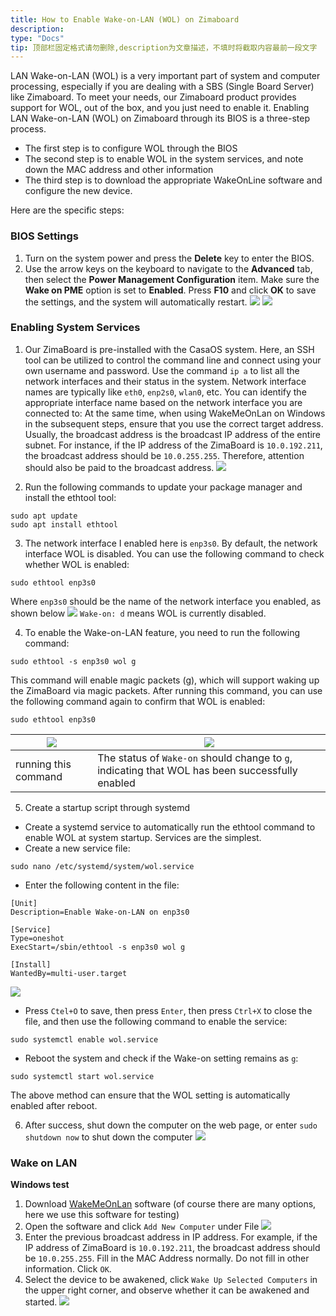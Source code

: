 ```yaml
---
title: How to Enable Wake-on-LAN (WOL) on Zimaboard
description: 
type: "Docs"
tip: 顶部栏固定格式请勿删除,description为文章描述，不填时将截取内容最前一段文字
---
```

LAN Wake-on-LAN (WOL) is a very important part of system and computer processing, especially if you are dealing with a SBS (Single Board Server) like Zimaboard.
To meet your needs, our Zimaboard product provides support for WOL, out of the box, and you just need to enable it.
Enabling LAN Wake-on-LAN (WOL) on Zimaboard through its BIOS is a three-step process.
- The first step is to configure WOL through the BIOS
- The second step is to enable WOL in the system services, and note down the MAC address and other information
- The third step is to download the appropriate WakeOnLine software and configure the new device.

Here are the specific steps:

### BIOS Settings
1. Turn on the system power and press the **Delete** key to enter the BIOS.
2. Use the arrow keys on the keyboard to navigate to the **Advanced** tab, then select the **Power Management Configuration** item. Make sure the **Wake on PME** option is set to **Enabled**. Press **F10** and click **OK** to save the settings, and the system will automatically restart.
   ![](https://manage.icewhale.io/api/static/docs/1730194172109_image.png)
   ![](https://manage.icewhale.io/api/static/docs/1730194187655_image.png)

### Enabling System Services

1. Our ZimaBoard is pre-installed with the CasaOS system. Here, an SSH tool can be utilized to control the command line and connect using your own username and password.
Use the command `ip a` to list all the network interfaces and their status in the system. Network interface names are typically like `eth0`, `enp2s0`, `wlan0`, etc. You can identify the appropriate interface name based on the network interface you are connected to:
At the same time, when using WakeMeOnLan on Windows in the subsequent steps, ensure that you use the correct target address. Usually, the broadcast address is the broadcast IP address of the entire subnet. For instance, if the IP address of the ZimaBoard is `10.0.192.211`, the broadcast address should be `10.0.255.255`. Therefore, attention should also be paid to the broadcast address. 
![](https://manage.icewhale.io/api/static/docs/1730195494901_copyImage.jpeg)

2. Run the following commands to update your package manager and install the ethtool tool:
```
sudo apt update
sudo apt install ethtool
```

3. The network interface I enabled here is `enp3s0`. By default, the network interface WOL is disabled. You can use the following command to check whether WOL is enabled:
```
sudo ethtool enp3s0
```
Where `enp3s0` should be the name of the network interface you enabled, as shown below
![](https://manage.icewhale.io/api/static/docs/1730196409296_image.png)
`Wake-on: d` means WOL is currently disabled.

4. To enable the Wake-on-LAN feature, you need to run the following command:
```
sudo ethtool -s enp3s0 wol g
```
  This command will enable magic packets (g), which will support waking up the ZimaBoard via magic packets.
  After running this command, you can use the following command again to confirm that WOL is enabled:
```
sudo ethtool enp3s0
```

| ![](https://manage.icewhale.io/api/static/docs/1730196776593_image.png) | ![](https://manage.icewhale.io/api/static/docs/1730196793376_image.png) |
| - | - |
| running this command | The status of `Wake-on` should change to `g`, indicating that WOL has been successfully enabled |


5. Create a startup script through systemd
- Create a systemd service to automatically run the ethtool command to enable WOL at system startup. Services are the simplest.
- Create a new service file:
```
sudo nano /etc/systemd/system/wol.service
```
- Enter the following content in the file:
```
[Unit]
Description=Enable Wake-on-LAN on enp3s0

[Service]
Type=oneshot
ExecStart=/sbin/ethtool -s enp3s0 wol g

[Install]
WantedBy=multi-user.target
```
![](https://manage.icewhale.io/api/static/docs/1730197095005_image.png)
- Press `Ctel+O` to save, then press `Enter`, then press `Ctrl+X` to close the file, and then use the following command to enable the service:
```
sudo systemctl enable wol.service
```

- Reboot the system and check if the Wake-on setting remains as `g`:
```
sudo systemctl start wol.service
```

The above method can ensure that the WOL setting is automatically enabled after reboot.

6. After success, shut down the computer on the web page, or enter `sudo shutdown now` to shut down the computer
![](https://manage.icewhale.io/api/static/docs/1730197245860_image.png)

### Wake on LAN

**Windows test**
1. Download [WakeMeOnLan](https://sourceforge.net/projects/wakemeonlan/) software (of course there are many options, here we use this software for testing)
2. Open the software and click `Add New Computer` under File
![](https://manage.icewhale.io/api/static/docs/1730197626956_image.png)
3. Enter the previous broadcast address in IP address. For example, if the IP address of ZimaBoard is `10.0.192.211`, the broadcast address should be `10.0.255.255`. Fill in the MAC Address normally. Do not fill in other information. Click `OK`.
4. Select the device to be awakened, click `Wake Up Selected Computers` in the upper right corner, and observe whether it can be awakened and started.
![](https://manage.icewhale.io/api/static/docs/1730197821740_image.png)
